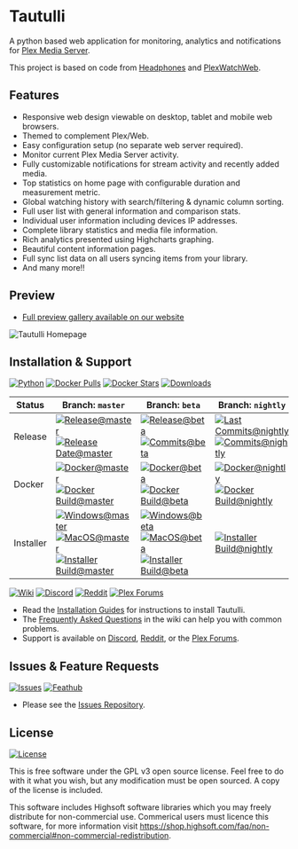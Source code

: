 # Tautulli

A python based web application for monitoring, analytics and notifications for [Plex Media Server](https://plex.tv).

This project is based on code from [Headphones](https://github.com/rembo10/headphones) and [PlexWatchWeb](https://github.com/ecleese/plexWatchWeb).

## Features

* Responsive web design viewable on desktop, tablet and mobile web browsers.
* Themed to complement Plex/Web.
* Easy configuration setup (no separate web server required).
* Monitor current Plex Media Server activity.
* Fully customizable notifications for stream activity and recently added media.
* Top statistics on home page with configurable duration and measurement metric.
* Global watching history with search/filtering & dynamic column sorting.
* Full user list with general information and comparison stats.
* Individual user information including devices IP addresses.
* Complete library statistics and media file information.
* Rich analytics presented using Highcharts graphing.
* Beautiful content information pages.
* Full sync list data on all users syncing items from your library.
* And many more!!

## Preview

* [Full preview gallery available on our website](https://tautulli.com)

![Tautulli Homepage](https://tautulli.com/images/screenshots/activity-compressed.jpg?v=2)

## Installation & Support

[![Python](https://img.shields.io/badge/python-2.7.17,%203.6,%203.7,%203.8-blue?style=flat-square)](https://python.org/downloads)
[![Docker Pulls](https://img.shields.io/docker/pulls/tautulli/tautulli?style=flat-square)](https://hub.docker.com/r/tautulli/tautulli)
[![Docker Stars](https://img.shields.io/docker/stars/tautulli/tautulli?style=flat-square)](https://hub.docker.com/r/tautulli/tautulli)
[![Downloads](https://img.shields.io/github/downloads/Tautulli/Tautulli/total?style=flat-square)](https://github.com/Tautulli/Tautulli/releases/latest)

| Status | Branch: `master` | Branch: `beta` | Branch: `nightly` |
| --- | --- | --- | --- |
| Release   | [![Release@master](https://img.shields.io/github/v/release/Tautulli/Tautulli?style=flat-square)](https://github.com/Tautulli/Tautulli/releases/latest) <br> [![Release Date@master](https://img.shields.io/github/release-date/Tautulli/Tautulli?style=flat-square&color=blue)](https://github.com/Tautulli/Tautulli/releases/latest) | [![Release@beta](https://img.shields.io/github/v/release/Tautulli/Tautulli?include_prereleases&style=flat-square)](https://github.com/Tautulli/Tautulli/releases) <br> [![Commits@beta](https://img.shields.io/github/commits-since/Tautulli/Tautulli/latest/beta?style=flat-square&color=blue)](https://github.com/Tautulli/Tautulli/commits/beta) | [![Last Commits@nightly](https://img.shields.io/github/last-commit/Tautulli/Tautulli/nightly?style=flat-square&color=blue)](https://github.com/Tautulli/Tautulli/commits/nightly) <br> [![Commits@nightly](https://img.shields.io/github/commits-since/Tautulli/Tautulli/latest/nightly?style=flat-square&color=blue)](https://github.com/Tautulli/Tautulli/commits/nightly) |
| Docker    | [![Docker@master](https://img.shields.io/badge/docker-latest-blue?style=flat-square)](https://hub.docker.com/r/tautulli/tautulli) <br> [![Docker Build@master](https://img.shields.io/github/workflow/status/Tautulli/Tautulli/Publish%20Docker/master?style=flat-square)](https://github.com/Tautulli/Tautulli/actions?query=workflow%3A"Publish+Docker"+branch%3Amaster) | [![Docker@beta](https://img.shields.io/badge/docker-beta-blue?style=flat-square)](https://hub.docker.com/r/tautulli/tautulli) <br> [![Docker Build@beta](https://img.shields.io/github/workflow/status/Tautulli/Tautulli/Publish%20Docker/beta?style=flat-square)](https://github.com/Tautulli/Tautulli/actions?query=workflow%3A"Publish+Docker"+branch%3Abeta) | [![Docker@nightly](https://img.shields.io/badge/docker-nightly-blue?style=flat-square)](https://hub.docker.com/r/tautulli/tautulli) <br> [![Docker Build@nightly](https://img.shields.io/github/workflow/status/Tautulli/Tautulli/Publish%20Docker/nightly?style=flat-square)](https://github.com/Tautulli/Tautulli/actions?query=workflow%3A"Publish+Docker"+branch%3Anightly) |
| Installer | [![Windows@master](https://img.shields.io/github/v/release/Tautulli/Tautulli?label=windows&style=flat-square)](https://github.com/Tautulli/Tautulli/releases/latest) <br> [![MacOS@master](https://img.shields.io/github/v/release/Tautulli/Tautulli?label=macos&style=flat-square)](https://github.com/Tautulli/Tautulli/releases/latest) <br> [![Installer Build@master](https://img.shields.io/github/workflow/status/Tautulli/Tautulli/Publish%20Installers/master?style=flat-square)](https://github.com/Tautulli/Tautulli/actions?query=workflow%3A"Publish+Installers"+branch%3Amaster) | [![Windows@beta](https://img.shields.io/github/v/release/Tautulli/Tautulli?label=windows&include_prereleases&style=flat-square)](https://github.com/Tautulli/Tautulli/releases) <br> [![MacOS@beta](https://img.shields.io/github/v/release/Tautulli/Tautulli?label=macos&include_prereleases&style=flat-square)](https://github.com/Tautulli/Tautulli/releases) <br> [![Installer Build@beta](https://img.shields.io/github/workflow/status/Tautulli/Tautulli/Publish%20Installers/beta?style=flat-square)](https://github.com/Tautulli/Tautulli/actions?query=workflow%3A"Publish+Installers"+branch%3Abeta) | [![Installer Build@nightly](https://img.shields.io/github/workflow/status/Tautulli/Tautulli/Publish%20Installers/nightly?style=flat-square)](https://github.com/Tautulli/Tautulli/actions?query=workflow%3A"Publish+Installers"+branch%3Anightly) |

[![Wiki](https://img.shields.io/badge/github-wiki-black?style=flat-square)](https://github.com/Tautulli/Tautulli-Wiki/wiki)
[![Discord](https://img.shields.io/discord/183396325142822912?label=discord&style=flat-square&color=7289DA)](https://tautulli.com/discord)
[![Reddit](https://img.shields.io/reddit/subreddit-subscribers/tautulli?label=reddit&style=flat-square&color=FF5700)](https://www.reddit.com/r/Tautulli/)
[![Plex Forums](https://img.shields.io/badge/plex%20forums-discussion-E5A00D?style=flat-square)](https://forums.plex.tv/t/tautulli-monitor-your-plex-media-server/225242)

* Read the [Installation Guides](https://github.com/Tautulli/Tautulli-Wiki/wiki/Installation) for instructions to install Tautulli.
* The [Frequently Asked Questions](https://github.com/Tautulli/Tautulli-Wiki/wiki/Frequently-Asked-Questions) in the wiki can help you with common problems.
* Support is available on [Discord](https://tautulli.com/discord), [Reddit](https://www.reddit.com/r/Tautulli), or the [Plex Forums](https://forums.plex.tv/t/tautulli-monitor-your-plex-media-server/225242).

## Issues & Feature Requests

[![Issues](https://img.shields.io/badge/github-issues-red?style=flat-square)](https://github.com/Tautulli/Tautulli-Issues)
[![Feathub](https://img.shields.io/badge/feathub-requests-lightgrey?style=flat-square)](https://feathub.com/Tautulli/Tautulli)

* Please see the [Issues Repository](https://github.com/Tautulli/Tautulli-Issues).

## License

[![License](https://img.shields.io/github/license/Tautulli/Tautulli?style=flat-square)](https://github.com/Tautulli/Tautulli/blob/master/LICENSE)

This is free software under the GPL v3 open source license. Feel free to do with it what you wish, but any modification must be open sourced. A copy of the license is included.

This software includes Highsoft software libraries which you may freely distribute for non-commercial use. Commerical users must licence this software, for more information visit https://shop.highsoft.com/faq/non-commercial#non-commercial-redistribution.